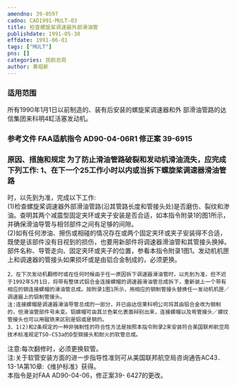 ```yaml
---
amendno: 39-0597  
cadno: CAD1991-MULT-03  
title: 检查螺旋桨调速器外部滑油管  
publishdate: 1991-05-30  
effdate: 1991-06-01  
tags: ["MULT"]  
pns: []  
categories: 民航总局  
author: 黄祖新  
---
```

  
### 适用范围  
所有1990年1月1日以前制造的、装有后安装的螺旋桨调速器和外
部滑油管路的达信集团来科明4缸活塞发动机。  
  
<!--more-->  
### 参考文件    FAA适航指令 AD90-04-06R1 修正案 39-6915  
  
### 原因、措施和规定     为了防止滑油管路破裂和发动机滑油流失，应完成下列工作:     1、在下一个25工作小时以内或当拆下螺旋桨调速器滑油管路  
时，以先到为准，完成以下工作:  
      (1)检查螺旋桨调速器外部滑油管路(沿其管路长度和管接头处)是否磨伤、裂纹和渗油。查明其两个减震型固定夹环或夹子安装是否合适，如本指令附录1的图1所示，并确保滑油导管与相邻部件之间有足够的间隙。  
      (2)如有任何渗油、擦伤或相碰的情况存在或两个固定夹环或夹子安装得不合适，既使是该部件没有目视到的损伤，也要用新部件将调速器滑油管和其管接头换掉。部件名称、导管走向、固定夹环或夹子的位置，参看本指令附录1图1。发动机机匣上和调速器的管接头如果损坏或是由铝合金制成的，必须更换。  
  
      
    2、在下次发动机翻修时或在任何时候由于任一原因拆下调速器滑油管时，以先到为准，但不迟于1992年5月1日，将带有整体式铝合金连接螺帽的调速器滑油管总成拆下，重新装上一个带有相应的钢连接螺帽的滑油管总成。按附录1图1所示，用相应的钢制管接头替换任一发动机机匣／调速器上的铝制管接头。  
    注:连接螺帽是调速器滑油导管总成的一部分，并已由达信莱科明公司将其由铝合金改为钢制的，但滑油管部件号未变。铝螺帽可由其兰色氧化表面辩别出来，连接螺帽以及弯管接头／螺纹管接头也可以用磁铁来区别是铝或是钢的。  
    3、1(2)和2条规定的一种非强制性的符合性方法是按照本指令附录2来安装符合美国联邦航空局技术标准规定TSO-C53a的D型钢接头和耐火的软管总成。  
注意:每次翻修时，必须更换软管。  
    注:关于软管安装方面的进一步指导性准则可从美国联邦航空局咨询通告AC43．13-1A第10章:《维护标准》获得。  
    本指令是对FAA AD90-04-06，修正案39- 6427的更改。  
      
  
